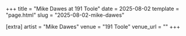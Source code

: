 +++
title = "Mike Dawes at 191 Toole"
date = 2025-08-02
template = "page.html"
slug = "2025-08-02-mike-dawes"

[extra]
artist = "Mike Dawes"
venue = "191 Toole"
venue_url = ""
+++
